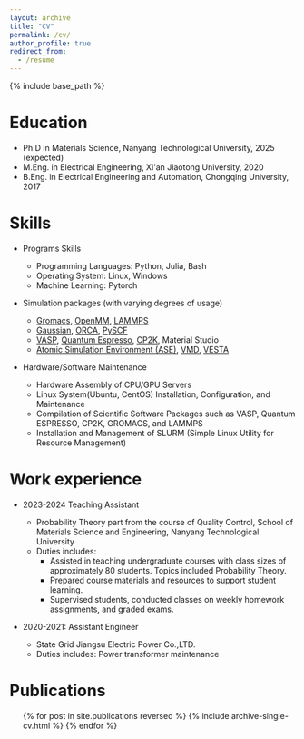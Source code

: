 ```yaml
---
layout: archive
title: "CV"
permalink: /cv/
author_profile: true
redirect_from:
  - /resume
---
```


{% include base_path %}

Education
======
* Ph.D in Materials Science, Nanyang Technological University, 2025 (expected)
* M.Eng. in Electrical Engineering, Xi'an Jiaotong University, 2020
* B.Eng. in Electrical Engineering and Automation, Chongqing University, 2017

Skills
======
* Programs Skills
  * Programming Languages: Python, Julia, Bash
  * Operating System: Linux, Windows
  * Machine Learning: Pytorch

* Simulation packages (with varying degrees of usage)
  * [Gromacs](https://www.gromacs.org/), [OpenMM](https://openmm.org/), [LAMMPS](https://www.lammps.org)
  * [Gaussian](https://gaussian.com/), [ORCA](https://www.faccts.de/orca/), [PySCF](https://pyscf.org/)
  * [VASP](https://www.vasp.at/), [Quantum Espresso](https://www.quantum-espresso.org/), [CP2K](https://www.cp2k.org/), Material Studio
  * [Atomic Simulation Environment (ASE)](https://wiki.fysik.dtu.dk/ase/), [VMD](https://www.ks.uiuc.edu/Research/vmd/), [VESTA](https://jp-minerals.org/vesta/en/)

* Hardware/Software Maintenance
  * Hardware Assembly of CPU/GPU Servers
  * Linux System(Ubuntu, CentOS) Installation, Configuration, and Maintenance
  * Compilation of Scientific Software Packages such as VASP, Quantum ESPRESSO, CP2K, GROMACS, and LAMMPS
  * Installation and Management of SLURM (Simple Linux Utility for Resource Management)

Work experience
======

* 2023-2024 Teaching Assistant
  * Probability Theory part from the course of Quality Control, School of Materials Science and Engineering, Nanyang Technological University
  * Duties includes:
    * Assisted in teaching undergraduate courses with class sizes of approximately 80 students. Topics included Probability Theory.
    * Prepared course materials and resources to support student learning.
    * Supervised students, conducted classes on weekly homework assignments, and graded exams.

* 2020-2021: Assistant Engineer
  * State Grid Jiangsu Electric Power Co.,LTD.
  * Duties includes: Power transformer maintenance

Publications
======
  <ul>{% for post in site.publications reversed %}
    {% include archive-single-cv.html %}
  {% endfor %}</ul>


  
